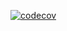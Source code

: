[![codecov](https://codecov.io/gh/PAAL-UTK/REPS/branch/main/graph/badge.svg?token=7olCg3wtJP)](https://codecov.io/gh/PAAL-UTK/REPS)
